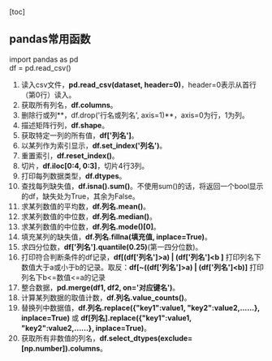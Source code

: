 [toc]
## pandas常用函数  
import pandas as pd  
df = pd.read_csv()
1. 读入csv文件，**pd.read_csv(dataset, header=0)**，header=0表示从首行（第0行）读入。
2. 获取所有列名，**df.columns**。
3. 删除行或列**，df.drop('行名或列名', axis=1)**，axis=0为行，1为列。
4. 描述矩阵行列，**df.shape**。
5. 获取特定一列的所有值，**df['列名']**。
6. 以某列作为索引显示，**df.set_index('列名')**。
7. 重置索引，**df.reset_index()**。
8. 切片，**df.iloc[0:4, 0:3]**，切片4行3列。
9. 打印每列数据类型，**df.dtypes**。
10. 查找每列缺失值，**df.isna().sum()**。不使用sum()的话，将返回一个bool显示的df，缺失处为True，其余为False。
11. 求某列数值的平均数，**df.列名.mean()**。
12. 求某列数值的中位数，**df.列名.median()**。
13. 求某列数值的中位数，**df.列名.mode()[0]**。
14. 填充某列的缺失值，**df.列名.fillna(填充值, inplace=True)**。
15. 求四分位数，**df['列名'].quantile(0.25)**(第一四分位数)。
16. 打印符合判断条件的df记录，**df[(df['列名']>a) | (df['列名']<b ]** 打印列名下数值大于a或小于b的记录。取反：**df[~((df['列名']>a) | (df['列名']<b)]** 打印列名下b<=数值<=a的记录
17. 整合数据，**pd.merge(df1, df2, on='对应键名')**。
18. 计算某列数据的取值计数，**df.列名.value_counts()**。
19. 替换列中数据值，**df.列名.replace({"key1":value1, "key2":value2,......}, inplace=True)** 或 **df[列名].replace({"key1":value1, "key2":value2,......}, inplace=True)**。
20. 获取所有非数值的列名，**df.select_dtypes(exclude=[np.number]).columns**。